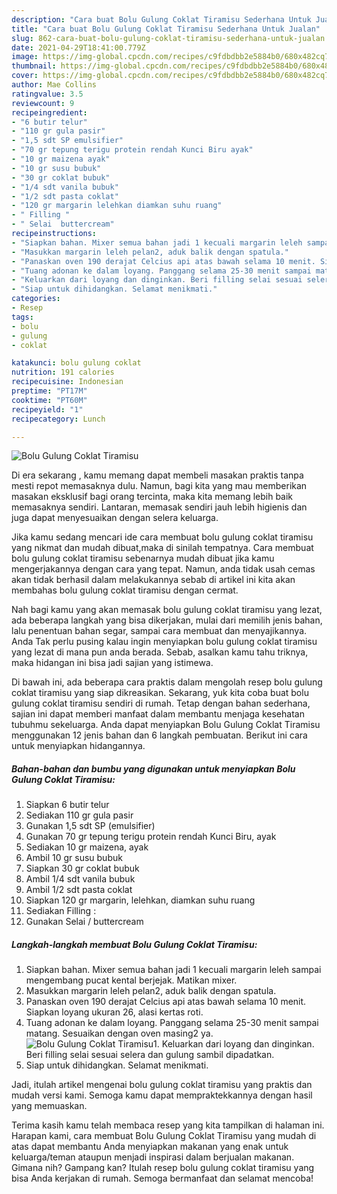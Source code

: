 ```yaml
---
description: "Cara buat Bolu Gulung Coklat Tiramisu Sederhana Untuk Jualan"
title: "Cara buat Bolu Gulung Coklat Tiramisu Sederhana Untuk Jualan"
slug: 862-cara-buat-bolu-gulung-coklat-tiramisu-sederhana-untuk-jualan
date: 2021-04-29T18:41:00.779Z
image: https://img-global.cpcdn.com/recipes/c9fdbdbb2e5884b0/680x482cq70/bolu-gulung-coklat-tiramisu-foto-resep-utama.jpg
thumbnail: https://img-global.cpcdn.com/recipes/c9fdbdbb2e5884b0/680x482cq70/bolu-gulung-coklat-tiramisu-foto-resep-utama.jpg
cover: https://img-global.cpcdn.com/recipes/c9fdbdbb2e5884b0/680x482cq70/bolu-gulung-coklat-tiramisu-foto-resep-utama.jpg
author: Mae Collins
ratingvalue: 3.5
reviewcount: 9
recipeingredient:
- "6 butir telur"
- "110 gr gula pasir"
- "1,5 sdt SP emulsifier"
- "70 gr tepung terigu protein rendah Kunci Biru ayak"
- "10 gr maizena ayak"
- "10 gr susu bubuk"
- "30 gr coklat bubuk"
- "1/4 sdt vanila bubuk"
- "1/2 sdt pasta coklat"
- "120 gr margarin lelehkan diamkan suhu ruang"
- " Filling "
- " Selai  buttercream"
recipeinstructions:
- "Siapkan bahan. Mixer semua bahan jadi 1 kecuali margarin leleh sampai mengembang pucat kental berjejak. Matikan mixer."
- "Masukkan margarin leleh pelan2, aduk balik dengan spatula."
- "Panaskan oven 190 derajat Celcius api atas bawah selama 10 menit. Siapkan loyang ukuran 26, alasi kertas roti."
- "Tuang adonan ke dalam loyang. Panggang selama 25-30 menit sampai matang. Sesuaikan dengan oven masing2 ya."
- "Keluarkan dari loyang dan dinginkan. Beri filling selai sesuai selera dan gulung sambil dipadatkan."
- "Siap untuk dihidangkan. Selamat menikmati."
categories:
- Resep
tags:
- bolu
- gulung
- coklat

katakunci: bolu gulung coklat 
nutrition: 191 calories
recipecuisine: Indonesian
preptime: "PT17M"
cooktime: "PT60M"
recipeyield: "1"
recipecategory: Lunch

---
```



![Bolu Gulung Coklat Tiramisu](https://img-global.cpcdn.com/recipes/c9fdbdbb2e5884b0/680x482cq70/bolu-gulung-coklat-tiramisu-foto-resep-utama.jpg)

Di era  sekarang , kamu memang dapat membeli masakan praktis tanpa mesti repot memasaknya dulu. Namun, bagi kita yang mau memberikan masakan eksklusif bagi orang tercinta, maka kita memang lebih baik memasaknya sendiri. Lantaran, memasak sendiri jauh lebih higienis dan juga dapat menyesuaikan dengan selera keluarga.

Jika kamu sedang mencari ide cara membuat bolu gulung coklat tiramisu yang nikmat dan mudah dibuat,maka di sinilah tempatnya. Cara membuat bolu gulung coklat tiramisu  sebenarnya mudah dibuat jika kamu mengerjakannya dengan cara yang tepat. Namun, anda tidak usah cemas akan tidak berhasil dalam melakukannya 
sebab di artikel ini kita akan membahas bolu gulung coklat tiramisu dengan cermat.  



Nah bagi kamu yang akan memasak bolu gulung coklat tiramisu yang lezat, ada beberapa langkah yang bisa dikerjakan, mulai dari memilih jenis bahan, lalu penentuan bahan segar, sampai cara membuat dan menyajikannya. Anda Tak perlu pusing kalau ingin menyiapkan bolu gulung coklat tiramisu yang lezat di mana pun anda berada. Sebab, asalkan kamu  tahu triknya, maka hidangan ini bisa jadi sajian yang istimewa.

Di bawah ini, ada beberapa cara praktis  dalam mengolah resep bolu gulung coklat tiramisu yang siap dikreasikan. Sekarang, yuk kita coba buat bolu gulung coklat tiramisu sendiri di rumah. Tetap dengan bahan sederhana, sajian ini dapat memberi manfaat dalam membantu menjaga kesehatan tubuhmu sekeluarga. Anda dapat menyiapkan Bolu Gulung Coklat Tiramisu menggunakan 12 jenis bahan dan 6 langkah pembuatan. Berikut ini cara untuk menyiapkan hidangannya.

<!--inarticleads1-->

##### Bahan-bahan dan bumbu yang digunakan untuk menyiapkan Bolu Gulung Coklat Tiramisu:

1. Siapkan 6 butir telur
1. Sediakan 110 gr gula pasir
1. Gunakan 1,5 sdt SP (emulsifier)
1. Gunakan 70 gr tepung terigu protein rendah Kunci Biru, ayak
1. Sediakan 10 gr maizena, ayak
1. Ambil 10 gr susu bubuk
1. Siapkan 30 gr coklat bubuk
1. Ambil 1/4 sdt vanila bubuk
1. Ambil 1/2 sdt pasta coklat
1. Siapkan 120 gr margarin, lelehkan, diamkan suhu ruang
1. Sediakan  Filling :
1. Gunakan  Selai / buttercream




<!--inarticleads2-->

##### Langkah-langkah membuat Bolu Gulung Coklat Tiramisu:

1. Siapkan bahan. Mixer semua bahan jadi 1 kecuali margarin leleh sampai mengembang pucat kental berjejak. Matikan mixer.
1. Masukkan margarin leleh pelan2, aduk balik dengan spatula.
1. Panaskan oven 190 derajat Celcius api atas bawah selama 10 menit. Siapkan loyang ukuran 26, alasi kertas roti.
1. Tuang adonan ke dalam loyang. Panggang selama 25-30 menit sampai matang. Sesuaikan dengan oven masing2 ya.
<img src="https://img-global.cpcdn.com/steps/1fbee5af5cf6c993/160x128cq70/bolu-gulung-coklat-tiramisu-langkah-memasak-4-foto.jpg" alt="Bolu Gulung Coklat Tiramisu">1. Keluarkan dari loyang dan dinginkan. Beri filling selai sesuai selera dan gulung sambil dipadatkan.
1. Siap untuk dihidangkan. Selamat menikmati.




Jadi, itulah artikel mengenai  bolu gulung coklat tiramisu  yang praktis dan mudah versi kami. Semoga kamu dapat mempraktekkannya dengan hasil yang memuaskan. 

Terima kasih kamu telah membaca resep yang kita tampilkan di halaman ini. Harapan kami, cara membuat  Bolu Gulung Coklat Tiramisu yang mudah di atas dapat membantu Anda menyiapkan makanan yang enak untuk keluarga/teman ataupun menjadi inspirasi dalam berjualan makanan. Gimana nih? Gampang kan? Itulah resep bolu gulung coklat tiramisu yang bisa Anda kerjakan di rumah. Semoga bermanfaat dan selamat mencoba!

